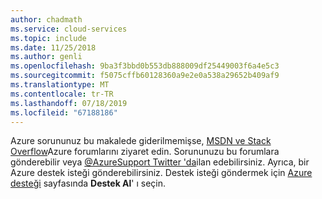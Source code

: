```yaml
---
author: chadmath
ms.service: cloud-services
ms.topic: include
ms.date: 11/25/2018
ms.author: genli
ms.openlocfilehash: 9ba3f3bbd0b553db888009df25449003f6a4e5c3
ms.sourcegitcommit: f5075cffb60128360a9e2e0a538a29652b409af9
ms.translationtype: MT
ms.contentlocale: tr-TR
ms.lasthandoff: 07/18/2019
ms.locfileid: "67188186"
---
```

Azure sorununuz bu makalede giderilmemişse, [MSDN ve Stack Overflow](https://azure.microsoft.com/support/forums/)Azure forumlarını ziyaret edin. Sorununuzu bu forumlara gönderebilir veya [ @AzureSupport Twitter 'da](https://twitter.com/AzureSupport)ilan edebilirsiniz. Ayrıca, bir Azure destek isteği gönderebilirsiniz. Destek isteği göndermek için [Azure desteği](https://azure.microsoft.com/support/options/) sayfasında **Destek Al**' ı seçin.

